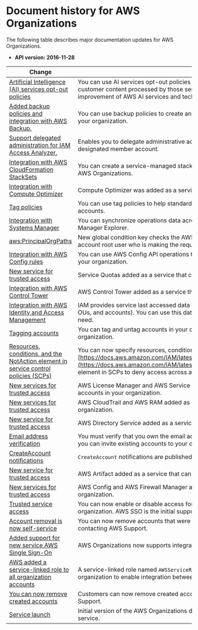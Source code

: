 # Document history for AWS Organizations<a name="document-history"></a>

The following table describes major documentation updates for AWS Organizations\.
+ **API version: 2016\-11\-28**

| Change | Description | Date | 
| --- |--- |--- |
| [Artificial Intelligence \(AI\) services opt\-out policies](https://docs.aws.amazon.com/organizations/latest/userguide/orgs_manage_policies_ai-opt-out.html) | You can use AI services opt\-out policies to control whether AWS AI services may store and use customer content processed by those services \(AI content\) for the development and continuous improvement of AWS AI services and technologies\. | July 8, 2020 | 
| [Added backup policies and integration with AWS Backup\.](https://docs.aws.amazon.com/organizations/latest/userguide/orgs_manage_policies_backup.html) | You can use backup policies to create and enforce backup policies across all of the accounts in your organization\. | June 24, 2020 | 
| [Support delegated administration for IAM Access Analyzer\.](https://docs.aws.amazon.com/IAM/latest/UserGuide/access-analyzer-getting-started.html#access-analyzer-enabling) | Enables you to delegate administrative access for Access Analyzer in your Organization to a designated member account\. | March 30, 2020 | 
| [Integration with AWS CloudFormation StackSets](https://docs.aws.amazon.com/AWSCloudFormation/latest/UserGuide/what-is-cfnstacksets.html) | You can create a service\-managed stack set to deploy stack instances to accounts managed by AWS Organizations\. | February 11, 2020 | 
| [Integration with Compute Optimizer](https://docs.aws.amazon.com/organizations/latest/userguide/orgs_integrated-services-list.html) | Compute Optimizer was added as a service that can work with accounts in your organization\. | February 4, 2020 | 
| [Tag policies](https://docs.aws.amazon.com/organizations/latest/userguide/orgs_manage_policies_tag-policies.html) | You can use tag policies to help standardize tags across resources in your organization's accounts\. | November 26, 2019 | 
| [Integration with Systems Manager](https://docs.aws.amazon.com/organizations/latest/userguide/orgs_integrated-services-list.html) | You can synchronize operations data across all AWS accounts in your organization in Systems Manager Explorer\. | November 26, 2019 | 
| [aws:PrincipalOrgPaths](https://docs.aws.amazon.com/organizations/latest/userguide/orgs_permissions_overview.html) | New global condition key checks the AWS Organizations path for the IAM user, IAM role, or AWS account root user who is making the request\.  | November 20, 2019 | 
| [Integration with AWS Config rules ](https://docs.aws.amazon.com/organizations/latest/userguide/orgs_integrated-services-list.html) | You can use AWS Config API operations to manage AWS Config rules across all AWS accounts in your organization\. | July 8, 2019 | 
| [New service for trusted access](https://docs.aws.amazon.com/organizations/latest/userguide/orgs_integrated-services-list.html) | Service Quotas added as a service that can work with the accounts in your organization\. | June 24, 2019 | 
| [Integration with AWS Control Tower](https://docs.aws.amazon.com/organizations/latest/userguide/orgs_integrated-services-list.html) | AWS Control Tower added as a service that can work with the accounts in your organization\. | June 24, 2019 | 
| [Integration with AWS Identity and Access Management](https://docs.aws.amazon.com/organizations/latest/userguide/orgs_manage_policies_scp.html) | IAM provides service last accessed data for your organization's entities \(the organization root, OUs, and accounts\)\. You can use this data to restrict access to only the AWS services that you need\. | June 20, 2019 | 
| [Tagging accounts](https://docs.aws.amazon.com/organizations/latest/userguide/orgs_tagging.html) | You can tag and untag accounts in your organization and view tags on an account in your organization\. | June 6, 2019 | 
| [Resources, conditions, and the NotAction element in service control policies \(SCPs\)](https://docs.aws.amazon.com/organizations/latest/userguide/orgs_manage_policies_scp.html) | You can now specify resources, conditions, and the [https://docs.aws.amazon.com/IAM/latest/UserGuide/reference_policies_elements_notaction.html](https://docs.aws.amazon.com/IAM/latest/UserGuide/reference_policies_elements_notaction.html) element in SCPs to deny access across accounts in your organization or organizational unit \(OU\)\.  | March 25, 2019 | 
| [New services for trusted access](https://docs.aws.amazon.com/organizations/latest/userguide/orgs_integrated-services-list.html) | AWS License Manager and AWS Service Catalog added as services that can work with the accounts in your organization\.  | December 21, 2018 | 
| [New services for trusted access](https://docs.aws.amazon.com/organizations/latest/userguide/orgs_integrated-services-list.html) | AWS CloudTrail and AWS RAM added as services that can work with the accounts in your organization\. | December 4, 2018 | 
| [New service for trusted access](https://docs.aws.amazon.com/organizations/latest/userguide/orgs_integrated-services-list.html) | AWS Directory Service added as a service that can work with the accounts in your organization\. | September 25, 2018 | 
| [Email address verification](https://docs.aws.amazon.com/organizations/latest/userguide/orgs_manage_create.html#about-email-verification) | You must verify that you own the email address that is associated with the master account before you can invite existing accounts to your organization\. | September 20, 2018 | 
| [CreateAccount notifications](https://docs.aws.amazon.com/organizations/latest/userguide/orgs_security_incident-response.html#Log-entries-create-account) | `CreateAccount` notifications are published to the master account's CloudTrail logs\. | June 28, 2018 | 
| [New service for trusted access](https://docs.aws.amazon.com/organizations/latest/userguide/orgs_integrated-services-list.html) | AWS Artifact added as a service that can work with the accounts in your organization\. | June 20, 2018 | 
| [New services for trusted access](https://docs.aws.amazon.com/organizations/latest/userguide/orgs_integrated-services-list.html) | AWS Config and AWS Firewall Manager added as services that can work with the accounts in your organization\. | April 18, 2018 | 
| [Trusted service access](https://docs.aws.amazon.com/organizations/latest/userguide/orgs_integrated-services-list.html) | You can now enable or disable access for select AWS services to work in the accounts in your organization\. AWS SSO is the initial supported trusted service\. | March 29, 2018 | 
| [Account removal is now self\-service](https://docs.aws.amazon.com/organizations/latest/userguide/orgs_manage_accounts_remove.html#orgs_manage_accounts_remove-from-master) | You can now remove accounts that were created from within AWS Organizations without contacting AWS Support\. | December 19, 2017 | 
| [Added support for new service AWS Single Sign\-On](https://docs.aws.amazon.com/singlesignon/latest/userguide/) | AWS Organizations now supports integration with AWS Single Sign\-On \(AWS SSO\)\. | December 7, 2017 | 
| [AWS added a service\-linked role to all organization accounts](https://docs.aws.amazon.com/organizations/latest/userguide/orgs_integrate_services.html#orgs_integrate_services-using_slrs) | A service\-linked role named `AWSServiceRoleForOrganizations` is added to all accounts in an organization to enable integration between AWS Organizations and other AWS services\. | October 11, 2017 | 
| [You can now remove created accounts](#document-history) | Customers can now remove created accounts from their organization, with help from AWS Support\. | June 15, 2017 | 
| [Service launch](https://docs.aws.amazon.com/organizations/latest/userguide/) | Initial version of the AWS Organizations documentation that accompanied the launch of the new service\. | February 17, 2017 | 
